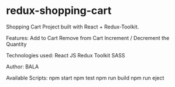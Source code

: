 # redux-shopping-cart


Shopping Cart Project built with React + Redux-Toolkit.


Features:
Add to Cart
Remove from Cart
Increment / Decrement the Quantity

Technologies used:
React JS
Redux Toolkit
SASS

Author:
BALA

Available Scripts:
npm start
npm test
npm run build
npm run eject
